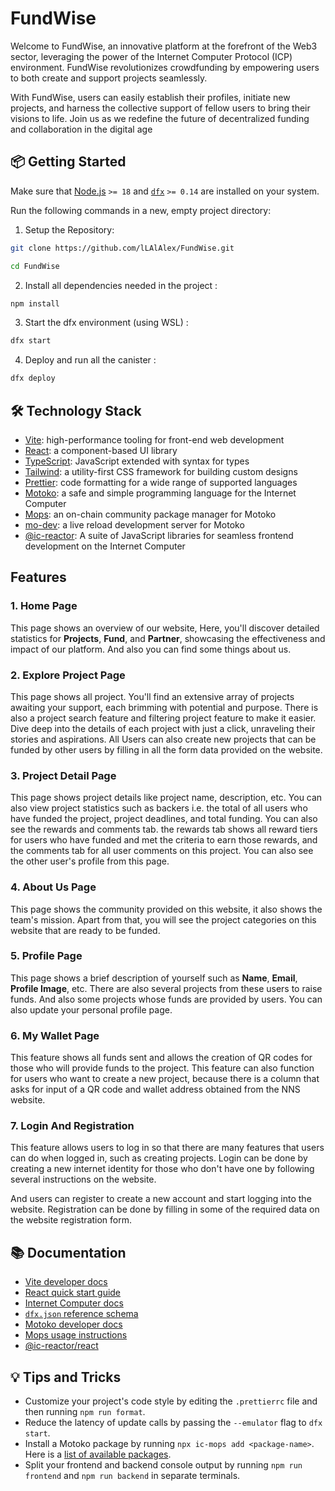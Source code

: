 # FundWise

Welcome to FundWise, an innovative platform at the forefront of the Web3 sector, leveraging the power of the Internet Computer Protocol (ICP) environment. FundWise revolutionizes crowdfunding by empowering users to both create and support projects seamlessly. 

With FundWise, users can easily establish their profiles, initiate new projects, and harness the collective support of fellow users to bring their visions to life. Join us as we redefine the future of decentralized funding and collaboration in the digital age

## 📦 Getting Started

Make sure that [Node.js](https://nodejs.org/en/) `>= 18` and [`dfx`](https://internetcomputer.org/docs/current/developer-docs/build/install-upgrade-remove) `>= 0.14` are installed on your system.

Run the following commands in a new, empty project directory:

1. Setup the Repository:
```sh
git clone https://github.com/lLAlAlex/FundWise.git

cd FundWise
```

2. Install all dependencies needed in the project :
```sh
npm install
```

3. Start the dfx environment (using WSL) : 
```sh
dfx start
```

4. Deploy and run all the canister : 
```sh
dfx deploy
```

## 🛠️ Technology Stack

- [Vite](https://vitejs.dev/): high-performance tooling for front-end web development
- [React](https://reactjs.org/): a component-based UI library
- [TypeScript](https://www.typescriptlang.org/): JavaScript extended with syntax for types
- [Tailwind](https://tailwindcss.com/): a utility-first CSS framework for building custom designs
- [Prettier](https://prettier.io/): code formatting for a wide range of supported languages
- [Motoko](https://github.com/dfinity/motoko#readme): a safe and simple programming language for the Internet Computer
- [Mops](https://mops.one): an on-chain community package manager for Motoko
- [mo-dev](https://github.com/dfinity/motoko-dev-server#readme): a live reload development server for Motoko
- [@ic-reactor](https://github.com/B3Pay/ic-reactor): A suite of JavaScript libraries for seamless frontend development on the Internet Computer

## Features

### 1. Home Page
  This page shows an overview of our website, Here, you'll discover detailed statistics for **Projects**, **Fund**, and **Partner**, showcasing the effectiveness and impact of our platform. And also you can find some things about us.
### 2. Explore Project Page
  This page shows all project. You'll find an extensive array of projects awaiting your support, each brimming with potential and purpose. There is also a project search feature and filtering project feature to make it easier. Dive deep into the details of each project with just a click, unraveling their stories and aspirations. All Users can also create new projects that can be funded by other users by filling in all the form data provided on the website.
### 3. Project Detail Page
  This page shows project details like project name, description, etc. You can also view project statistics such as backers i.e. the total of all users who have funded the project, project deadlines, and total funding. You can also see the rewards and comments tab. the rewards tab shows all reward tiers for users who have funded and met the criteria to earn those rewards, and the comments tab for all user comments on this project. You can also see the other user's profile from this page. 
### 4. About Us Page
  This page shows the community provided on this website, it also shows the team's mission. Apart from that, you will see the project categories on this website that are ready to be funded.
### 5. Profile Page
  This page shows a brief description of yourself such as **Name**, **Email**, **Profile Image**, etc. There are also several projects from these users to raise funds. And also some projects whose funds are provided by users. You can also update your personal profile page.
### 6. My Wallet Page
  This feature shows all funds sent and allows the creation of QR codes for those who will provide funds to the project. This feature can also function for users who want to create a new project, because there is a column that asks for input of a QR code and wallet address obtained from the NNS website.
### 7. Login And Registration
  This feature allows users to log in so that there are many features that users can do when logged in, such as creating projects. Login can be done by creating a new internet identity for those who don't have one by following several instructions on the website. 
  
  And users can register to create a new account and start logging into the website. Registration can be done by filling in some of the required data on the website registration form.

## 📚 Documentation

- [Vite developer docs](https://vitejs.dev/guide/)
- [React quick start guide](https://react.dev/learn)
- [Internet Computer docs](https://internetcomputer.org/docs/current/developer-docs/ic-overview)
- [`dfx.json` reference schema](https://internetcomputer.org/docs/current/references/dfx-json-reference/)
- [Motoko developer docs](https://internetcomputer.org/docs/current/developer-docs/build/cdks/motoko-dfinity/motoko/)
- [Mops usage instructions](https://j4mwm-bqaaa-aaaam-qajbq-cai.ic0.app/#/docs/install)
- [@ic-reactor/react](https://b3pay.github.io/ic-reactor/modules/react.html)

## 💡 Tips and Tricks

- Customize your project's code style by editing the `.prettierrc` file and then running `npm run format`.
- Reduce the latency of update calls by passing the `--emulator` flag to `dfx start`.
- Install a Motoko package by running `npx ic-mops add <package-name>`. Here is a [list of available packages](https://mops.one/).
- Split your frontend and backend console output by running `npm run frontend` and `npm run backend` in separate terminals.
